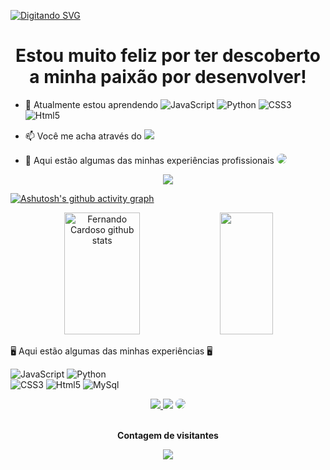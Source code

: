 





[![ Digitando SVG ](https://readme-typing-svg.herokuapp.com/?color=FF4500&size=35¢er=true&vCenter=true&width=1000&lines=Hello+World!;Meu+nome+é+Fernando+Cardoso;Tenho+33+anos;Sou+Brasileiro+do+estado+do+Rio+Grande+do+Sul;Estou+me+formando+em;+Análise+e+Desenvolvimento+de+Sistemas;+Seja+bem-vindo!+:%29)](https://git.io/typing-svg)<!--Esse está bom-->

<h1 align="center">Estou muito feliz por ter descoberto a minha paixão por desenvolver!</h1>

- 🌱 Atualmente estou aprendendo ![ JavaScript ](https://img.shields.io/badge/-JavaScript-0D1117?style=for-the-badge&logo=javascript&labelColor=0D1117&textColor=0D1117)  ![ Python ](https://img.shields.io/badge/-Python-0D1117?style=for-the-badge&logo=Python&labelColor=0D1117&textColor=0D1117)  ![ CSS3 ](https://img.shields.io/badge/-CSS3-0D1117?style=for-the-badge&logo=CSS3&labelColor=0D1117&textColor=0D1117) ![ Html5 ](https://img.shields.io/badge/-Html5-0D1117?style=for-the-badge&logo=Html5&labelColor=0D1117&textColor=0D1117) 


- 📫 Você me acha através do		 <a href = "fernando1cardoso.fc@gmail.com"> <img src="https://img.shields.io/badge/-Gmail-%23333?style=for-the-badge&logo=gmail&logoColor =white" target="_blank"></a>

- 📄 Aqui estão algumas das minhas experiências profissionais		<a href="https://www.linkedin.com/in/fernando-cardoso-08bb72152" target="_blank"><img src="https://img.shields.io/badge/-LinkedIn-%230077B5?style =for-the-badge&logo=linkedin&logoColor=white" style="border-radius: 30px" target="_blank"></a>









<p align="center">
  <img src="https://github-profile-trophy.vercel.app/?username=0402Cardoso&theme=Lua&row=2&no-bg=true&column=3&margin-w=15&margin-h=15" />
</p>




[![Ashutosh's github activity graph](https://github-readme-activity-graph.cyclic.app/graph?username=0402Cardoso&bg_color=100f0f&color=ff4500&line=ff4500&point=ff4500&area=true&hide_border=true)](https://github.com/ashutosh00710/github-readme-activity-graph)



<div align="center">  
  <img width="49%" height="195px" src="https://github-readme-stats.vercel.app/api?username=0402Cardoso&show_icons=true&count_private=true&hide_border=true&title_color=FF4500&icon_color=FF4500a4&text_color=c9d1d9&bg_color=0d1117" alt="Fernando Cardoso github stats" />
  <img width="41%" height="195px" src="https://github-readme-stats.vercel.app/api/top-langs/?username=0402Cardoso&layout=compact&hide_border=true&title_color=FF4500a4&text_color=FF4500a4&bg_color=0d1117 " />
</div>








:desktop_computer:   Aqui estão algumas das minhas experiências	:desktop_computer: 


![ JavaScript ](https://img.shields.io/badge/-JavaScript-0D1117?style=for-the-badge&logo=javascript&labelColor=0D1117&textColor=0D1117)  ![ Python ](https://img.shields.io/badge/-Python-0D1117?style=for-the-badge&logo=Python&labelColor=0D1117&textColor=0D1117)  
![ CSS3 ](https://img.shields.io/badge/-CSS3-0D1117?style=for-the-badge&logo=CSS3&labelColor=0D1117&textColor=0D1117) 
![ Html5 ](https://img.shields.io/badge/-Html5-0D1117?style=for-the-badge&logo=Html5&labelColor=0D1117&textColor=0D1117) 
![ MySql ](https://img.shields.io/badge/-MySql-0D1117?style=for-the-badge&logo=MySql&labelColor=0D1117&textColor=0D1117) 





<div align="center">
<a href="https://instagram.com/Fernand0cardosos0" target="_blank"><img src="https://img.shields.io/badge/-Instagram-%23E4405F?style=for-the- badge&logo=instagram&logoColor=white"</a>
<a href = "fernando1cardoso.fc@gmail.com"> <img src="https://img.shields.io/badge/-Gmail-%23333?style=for-the-badge&logo=gmail&logoColor =white" target="_blank"></a>
<a href="https://www.linkedin.com/in/fernando-cardoso-08bb72152" target="_blank"><img src="https://img.shields.io/badge/-LinkedIn-%230077B5?style =for-the-badge&logo=linkedin&logoColor=white" style="border-radius: 30px" target="_blank"></a>
</div>




<div align="center">
<br><p align="center"><b>Contagem de visitantes</b></p>  
<p align="center"><img align="center" src="https://profile-counter.glitch.me/{0402Cardoso}/count.svg" /></p>
<br>
</div>






 



<!--
**0402Cardoso/0402Cardoso** is a ✨ _special_ ✨ repository because its `README.md` (this file) appears on your GitHub profile.

Here are some ideas to get you started:

- 🔭 I’m currently working on ...
- 🌱 I’m currently learning ...
- 👯 I’m looking to collaborate on ...
- 🤔 I’m looking for help with ...
- 💬 Ask me about ...
- 📫 How to reach me: ...
- 😄 Pronouns: ...
- ⚡ Fun fact: ...
-->
